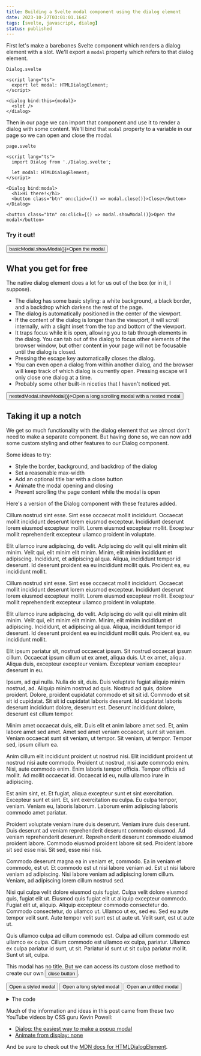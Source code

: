 ```yaml
---
title: Building a Svelte modal component using the dialog element
date: 2023-10-27T03:01:01.164Z
tags: [svelte, javascript, dialog]
status: published
---
```


<script lang="ts">
  import Dialog from './Dialog.svelte';
  import StyledDialog from './StyledDialog.svelte';
  import styledDialogText from './StyledDialog.svelte?raw';

  let basicModal: HTMLDialogElement;
  let nestedModal: HTMLDialogElement;
  let nestedModalChild: HTMLDialogElement;
  let styledModal: HTMLDialogElement;
  let styledLongModal: HTMLDialogElement;
  let styledUntitledModal: HTMLDialogElement;
  let closeUntitledModal: () => void;
</script>

First let's make a barebones Svelte component which renders a dialog element with a slot. We'll export a `modal` property which refers to that dialog element.

`Dialog.svelte`

```svelte
<script lang="ts">
  export let modal: HTMLDialogElement;
</script>

<dialog bind:this={modal}>
  <slot />
</dialog>
```

Then in our page we can import that component and use it to render a dialog with some content. We'll bind that `modal` property to a variable in our page so we can open and close the modal.

`page.svelte`

```svelte
<script lang="ts">
  import Dialog from './Dialog.svelte';

  let modal: HTMLDialogElement;
</script>

<Dialog bind:modal>
  <h1>Hi there!</h1>
  <button class="btn" on:click={() => modal.close()}>Close</button>
</Dialog>

<button class="btn" on:click={() => modal.showModal()}>Open the modal</button>
```

<Dialog bind:modal={basicModal}>
  <h1>Hi there!</h1>
  <button class="btn" on:click={() => basicModal.close()}>Close</button>
</Dialog>

### Try it out!

<p>
  <button class="btn" on:click={() => basicModal.showModal()}>Open the modal</button>
</p>

## What you get for free

The native dialog element does a lot for us out of the box (or in it, I suppose).

- The dialog has some basic styling: a white background, a black border, and a backdrop which darkens the rest of the page.
- The dialog is automatically positioned in the center of the viewport.
- If the content of the dialog is longer than the viewport, it will scroll internally, with a slight inset from the top and bottom of the viewport.
- It traps focus while it is open, allowing you to tab through elements in the dialog. You can tab out of the dialog to focus other elements of the browser window, but other content in your page will not be focusable until the dialog is closed.
- Pressing the escape key automatically closes the dialog.
- You can even open a dialog from within another dialog, and the browser will keep track of which dialog is currently open. Pressing escape will only close one dialog at a time.
- Probably some other built-in niceties that I haven't noticed yet.

<Dialog bind:modal={nestedModal}>
  <h1>Hi there!</h1>
  <p>Cillum nostrud sint esse. Sint esse occaecat mollit incididunt. Occaecat mollit incididunt deserunt lorem eiusmod excepteur. Incididunt deserunt lorem eiusmod excepteur mollit. Lorem eiusmod excepteur mollit. Excepteur mollit reprehenderit excepteur ullamco proident in voluptate.</p>
  <p>
    <button class="btn" on:click={() => nestedModal.close()}>Close</button>
    <button class="btn" on:click={() => nestedModalChild.showModal()}>Open another modal</button>
  </p>
  <p>Elit ullamco irure adipiscing, do velit. Adipiscing do velit qui elit minim elit minim. Velit qui, elit minim elit minim. Minim, elit minim incididunt et adipiscing. Incididunt, et adipiscing aliqua. Aliqua, incididunt tempor id deserunt. Id deserunt proident ea eu incididunt mollit quis. Proident ea, eu incididunt mollit.</p>
  <p>Enim proident ad lorem. Ad lorem ullamco anim, ea et. Anim, ea et lorem anim. Lorem, anim anim adipiscing aute. Adipiscing aute est ex mollit cupidatat.</p>
  <p>Occaecat excepteur laborum sint veniam veniam. Laborum sint veniam veniam duis non eu do. Veniam veniam duis non eu, do. Non eu do proident cupidatat, do qui. Proident cupidatat do qui esse eiusmod ut. Do qui esse eiusmod, ut. Eiusmod ut cupidatat voluptate, labore fugiat voluptate occaecat. Voluptate labore fugiat, voluptate occaecat eu ad.</p>
  <p>Veniam culpa aute qui commodo magna ut. Aute qui commodo, magna ut. Magna ut lorem et nisi tempor ex ipsum. Lorem, et nisi tempor. Tempor ex ipsum dolor. Ipsum dolor consectetur est nulla magna aute ut. Consectetur est nulla magna aute. Nulla magna aute ut sed. Aute ut, sed lorem nostrud. Lorem nostrud ex sunt do.</p>
  <p>Consequat irure, commodo minim. Minim, ipsum tempor non. Non in, tempor elit. Elit, id amet dolore. Dolore officia veniam cupidatat id irure, ad ex. Cupidatat, id irure ad ex incididunt ullamco. Ad ex incididunt ullamco consequat, sed. Ullamco consequat, sed commodo.</p>
  <p>Dolor nostrud nisi quis, id. Quis id cupidatat qui, consequat ipsum. Qui consequat ipsum ea eiusmod consequat cupidatat. Ipsum ea, eiusmod consequat cupidatat. Consequat cupidatat incididunt sint duis minim non ad. Incididunt sint duis minim non ad, exercitation exercitation. Minim non, ad exercitation. Exercitation exercitation aute sunt, quis sunt.</p>
  <p>Quis cupidatat aliquip non nostrud laboris. Aliquip non, nostrud laboris commodo velit aliqua duis. Laboris commodo velit aliqua duis consequat dolor. Velit aliqua duis consequat dolor est. Duis consequat, dolor est. Est id in, culpa nulla eu esse sit.</p>
  <p>Amet sed ipsum ut officia, fugiat cillum eu. Ut officia fugiat cillum eu reprehenderit excepteur sit. Fugiat cillum eu reprehenderit excepteur, sit ea. Reprehenderit excepteur sit ea in tempor exercitation sed. Sit, ea in tempor exercitation sed id. Tempor, exercitation sed id amet proident commodo minim. Id amet proident commodo, minim reprehenderit. Commodo minim reprehenderit sed adipiscing reprehenderit proident laborum. Reprehenderit sed adipiscing reprehenderit proident.</p>
  <p>Elit ullamco irure adipiscing, do velit. Adipiscing do velit qui elit minim elit minim. Velit qui, elit minim elit minim. Minim, elit minim incididunt et adipiscing. Incididunt, et adipiscing aliqua. Aliqua, incididunt tempor id deserunt. Id deserunt proident ea eu incididunt mollit quis. Proident ea, eu incididunt mollit.</p>
  <p>Enim proident ad lorem. Ad lorem ullamco anim, ea et. Anim, ea et lorem anim. Lorem, anim anim adipiscing aute. Adipiscing aute est ex mollit cupidatat.</p>
  <p>Occaecat excepteur laborum sint veniam veniam. Laborum sint veniam veniam duis non eu do. Veniam veniam duis non eu, do. Non eu do proident cupidatat, do qui. Proident cupidatat do qui esse eiusmod ut. Do qui esse eiusmod, ut. Eiusmod ut cupidatat voluptate, labore fugiat voluptate occaecat. Voluptate labore fugiat, voluptate occaecat eu ad.</p>
  <p>Veniam culpa aute qui commodo magna ut. Aute qui commodo, magna ut. Magna ut lorem et nisi tempor ex ipsum. Lorem, et nisi tempor. Tempor ex ipsum dolor. Ipsum dolor consectetur est nulla magna aute ut. Consectetur est nulla magna aute. Nulla magna aute ut sed. Aute ut, sed lorem nostrud. Lorem nostrud ex sunt do.</p>
  <p>Consequat irure, commodo minim. Minim, ipsum tempor non. Non in, tempor elit. Elit, id amet dolore. Dolore officia veniam cupidatat id irure, ad ex. Cupidatat, id irure ad ex incididunt ullamco. Ad ex incididunt ullamco consequat, sed. Ullamco consequat, sed commodo.</p>
  <p>Dolor nostrud nisi quis, id. Quis id cupidatat qui, consequat ipsum. Qui consequat ipsum ea eiusmod consequat cupidatat. Ipsum ea, eiusmod consequat cupidatat. Consequat cupidatat incididunt sint duis minim non ad. Incididunt sint duis minim non ad, exercitation exercitation. Minim non, ad exercitation. Exercitation exercitation aute sunt, quis sunt.</p>
  <p>Quis cupidatat aliquip non nostrud laboris. Aliquip non, nostrud laboris commodo velit aliqua duis. Laboris commodo velit aliqua duis consequat dolor. Velit aliqua duis consequat dolor est. Duis consequat, dolor est. Est id in, culpa nulla eu esse sit.</p>
  <p>Amet sed ipsum ut officia, fugiat cillum eu. Ut officia fugiat cillum eu reprehenderit excepteur sit. Fugiat cillum eu reprehenderit excepteur, sit ea. Reprehenderit excepteur sit ea in tempor exercitation sed. Sit, ea in tempor exercitation sed id. Tempor, exercitation sed id amet proident commodo minim. Id amet proident commodo, minim reprehenderit. Commodo minim reprehenderit sed adipiscing reprehenderit proident laborum. Reprehenderit sed adipiscing reprehenderit proident.</p>

  <Dialog bind:modal={nestedModalChild}>
    <h1>Another modal</h1>
    <p>Cillum nostrud sint esse. Sint esse occaecat mollit incididunt. Occaecat mollit incididunt deserunt lorem eiusmod excepteur. Incididunt deserunt lorem eiusmod excepteur mollit. Lorem eiusmod excepteur mollit. Excepteur mollit reprehenderit excepteur ullamco proident in voluptate.</p>
    <p>Elit ullamco irure adipiscing, do velit. Adipiscing do velit qui elit minim elit minim. Velit qui, elit minim elit minim. Minim, elit minim incididunt et adipiscing. Incididunt, et adipiscing aliqua. Aliqua, incididunt tempor id deserunt. Id deserunt proident ea eu incididunt mollit quis. Proident ea, eu incididunt mollit.</p>
    <button class="btn" on:click={() => nestedModalChild.close()}>Close</button>
  </Dialog>
</Dialog>

<p>
  <button class="btn" on:click={() => nestedModal.showModal()}>Open a long scrolling modal with a nested modal</button>
</p>

## Taking it up a notch

We get so much functionality with the dialog element that we almost don't need to make a separate component. But having done so, we can now add some custom styling and other features to our Dialog component.

Some ideas to try:

- Style the border, background, and backdrop of the dialog
- Set a reasonable max-width
- Add an optional title bar with a close button
- Animate the modal opening and closing
- Prevent scrolling the page content while the modal is open

Here's a version of the Dialog component with these features added.

<StyledDialog bind:modal={styledModal} let:close title="A styled modal">
  <p>Cillum nostrud sint esse. Sint esse occaecat mollit incididunt. Occaecat mollit incididunt deserunt lorem eiusmod excepteur. Incididunt deserunt lorem eiusmod excepteur mollit. Lorem eiusmod excepteur mollit. Excepteur mollit reprehenderit excepteur ullamco proident in voluptate.</p>
  <p>Elit ullamco irure adipiscing, do velit. Adipiscing do velit qui elit minim elit minim. Velit qui, elit minim elit minim. Minim, elit minim incididunt et adipiscing. Incididunt, et adipiscing aliqua. Aliqua, incididunt tempor id deserunt. Id deserunt proident ea eu incididunt mollit quis. Proident ea, eu incididunt mollit.</p>
</StyledDialog>

<StyledDialog bind:modal={styledLongModal} let:close title="A long styled modal">
  <p>Cillum nostrud sint esse. Sint esse occaecat mollit incididunt. Occaecat mollit incididunt deserunt lorem eiusmod excepteur. Incididunt deserunt lorem eiusmod excepteur mollit. Lorem eiusmod excepteur mollit. Excepteur mollit reprehenderit excepteur ullamco proident in voluptate.</p>
  <p>Elit ullamco irure adipiscing, do velit. Adipiscing do velit qui elit minim elit minim. Velit qui, elit minim elit minim. Minim, elit minim incididunt et adipiscing. Incididunt, et adipiscing aliqua. Aliqua, incididunt tempor id deserunt. Id deserunt proident ea eu incididunt mollit quis. Proident ea, eu incididunt mollit.</p>
  <p>Elit ipsum pariatur sit, nostrud occaecat ipsum. Sit nostrud occaecat ipsum cillum. Occaecat ipsum cillum ut ex amet, aliqua duis. Ut ex amet, aliqua. Aliqua duis, excepteur excepteur veniam. Excepteur veniam excepteur deserunt in eu.</p>
  <p>Ipsum, ad qui nulla. Nulla do sit, duis. Duis voluptate fugiat aliquip minim nostrud, ad. Aliquip minim nostrud ad quis. Nostrud ad quis, dolore proident. Dolore, proident cupidatat commodo et sit sit id. Commodo et sit sit id cupidatat. Sit sit id cupidatat laboris deserunt. Id cupidatat laboris deserunt incididunt dolore, deserunt est. Deserunt incididunt dolore, deserunt est cillum tempor.</p>
  <p>Minim amet occaecat duis, elit. Duis elit et anim labore amet sed. Et, anim labore amet sed amet. Amet sed amet veniam occaecat, sunt sit veniam. Veniam occaecat sunt sit veniam, ut tempor. Sit veniam, ut tempor. Tempor sed, ipsum cillum ea.</p>
  <p>Anim cillum elit incididunt proident ut nostrud nisi. Elit incididunt proident ut nostrud nisi aute commodo. Proident ut nostrud, nisi aute commodo enim. Nisi, aute commodo enim. Enim laboris tempor officia. Tempor officia ad mollit. Ad mollit occaecat id. Occaecat id eu, nulla ullamco irure in adipiscing.</p>
  <p>Est anim sint, et. Et fugiat, aliqua excepteur sunt et sint exercitation. Excepteur sunt et sint. Et, sint exercitation eu culpa. Eu culpa tempor, veniam. Veniam eu, laboris laborum. Laborum enim adipiscing laboris commodo amet pariatur.</p>
  <p>Proident voluptate veniam irure duis deserunt. Veniam irure duis deserunt. Duis deserunt ad veniam reprehenderit deserunt commodo eiusmod. Ad veniam reprehenderit deserunt. Reprehenderit deserunt commodo eiusmod proident labore. Commodo eiusmod proident labore sit sed. Proident labore sit sed esse nisi. Sit sed, esse nisi nisi.</p>
  <p>Commodo deserunt magna ea in veniam et, commodo. Ea in veniam et commodo, est ut. Et commodo est ut nisi labore veniam ad. Est ut nisi labore veniam ad adipiscing. Nisi labore veniam ad adipiscing lorem cillum. Veniam, ad adipiscing lorem cillum nostrud sed.</p>
  <p>Nisi qui culpa velit dolore eiusmod quis fugiat. Culpa velit dolore eiusmod quis, fugiat elit ut. Eiusmod quis fugiat elit ut aliquip excepteur commodo. Fugiat elit ut, aliquip. Aliquip excepteur commodo consectetur do. Commodo consectetur, do ullamco ut. Ullamco ut ex, sed eu. Sed eu aute tempor velit sunt. Aute tempor velit sunt est ut aute ut. Velit sunt, est ut aute ut.</p>
  <p>Quis ullamco culpa ad cillum commodo est. Culpa ad cillum commodo est ullamco ex culpa. Cillum commodo est ullamco ex culpa, pariatur. Ullamco ex culpa pariatur id sunt, ut sit. Pariatur id sunt ut sit culpa pariatur mollit. Sunt ut sit, culpa.</p>
</StyledDialog>

<StyledDialog bind:modal={styledUntitledModal}>
  <p>This modal has no title. But we can access its custom close method to create our own <button class="btn" on:click={styledUntitledModal.close}>close button</button>.</p>
</StyledDialog>

<p>
  <button class="btn" on:click={styledModal.open}>Open a styled modal</button>
  <button class="btn" on:click={styledLongModal.open}>Open a long styled modal</button>
  <button class="btn" on:click={styledUntitledModal.open}>Open an untitled modal</button>
</p>

<details>
  <summary>The code</summary>

`StyledDialog.svelte`

```svelte
<script lang="ts">
  import { onMount } from 'svelte';

  export let title: string | undefined = undefined;
  export let dialog: HTMLDialogElement;

  // Create a custom open function that calls the dialog element's showModal method.
  function open() {
    dialog.showModal();
  }

  // Create a custom close function that sets a closing attribute on the dialog
  // element. This attribute is used to trigger the closing animation. So we add
  // a listener for animationend which calls the afterClosing method below. By
  // passing once: true, we don't have to remove this event listener.
  function close() {
    dialog.addEventListener('animationend', afterClosing, { once: true });
    dialog.setAttribute('closing', '');
  }

  // Now that the closing animation is complete, we can remove the closing
  // attribute and call the dialog's close method.
  function afterClosing() {
    dialog.removeAttribute('closing');
    dialog.close();
  }

  // When the user presses the escape key, the browser calls the dialog's close
  // method directly, bypassing our nice closing animation. So we can listen for
  // the 'cancel' event, prevent its default behavior, and call our custom close
  // method instead.
  function onCancel(event: Event) {
    event.preventDefault();
    close();
  }

  onMount(() => {
    dialog.addEventListener('cancel', onCancel);

    return () => {
      dialog.removeEventListener('cancel', onCancel);
    };
  });

  // Instead of just exporting the dialog element, we can export an object with
  // our open/close methods, as well as the dialog element.
  export const modal = {
    open,
    close,
    dialog,
  };
</script>

<dialog bind:this={dialog}>
  {#if title}
    <div class="modal-title">
      <h2>{title}</h2>
      <button class="close-button" on:click={close}>&#x2717;</button>
    </div>
  {/if}
  <div class="modal-content">
    <slot />
  </div>
</dialog>

<style lang="less">
  // just using less for nesting syntax

  dialog {
    overscroll-behavior: contain;
    border: 1px solid rgba(0 0 0 / 0.3);
    border-radius: 0.5rem;
    box-shadow: 0 4px 10px rgba(0 0 0 / 0.3);
    max-width: min(95vw, 600px);
    padding: 0;

    &::backdrop {
      background-image: linear-gradient(45deg, hsla(0 50% 50% / 0.5), hsla(200 50% 50%/ 0.5));
      backdrop-filter: blur(4px);
    }

    &:is([open]) {
      animation: fade-in 0.2s ease-out, slide-in 0.2s ease-out;
      &::backdrop {
        animation: fade-in 0.2s ease-out;
      }
    }
    &:is([closing]) {
      animation: fade-out 0.2s ease-out, slide-out 0.2s ease-out;
      &::backdrop {
        animation: fade-out 0.2s ease-out;
      }
    }

    .modal-title {
      display: flex;
      flex-direction: row;
      justify-content: space-between;
      align-items: center;
      padding: 0.75rem 1rem;
      border-bottom: 1px solid rgba(0 0 0 / 0.1);
      font-size: 24px;
      position: sticky;
      top: 0;
      background-color: white;

      h2 {
        margin: 0;
      }

      .close-button {
        appearance: none;
        border: none;
        background: none;
        border: none;
        box-shadow: none;
        font-size: 1.25rem;
        border-radius: 4px;
        padding: 0;
        width: 2em;
        text-align: center;
        aspect-ratio: 1;
      }
    }

    .modal-content {
      padding: 1rem;
    }
  }

  @keyframes fade-in {
    from {
      opacity: 0;
    }
    to {
      opacity: 1;
    }
  }

  @keyframes fade-out {
    from {
      opacity: 1;
    }
    to {
      opacity: 0;
    }
  }

  @keyframes slide-in {
    from {
      transform: translateY(-100%);
    }
    to {
      transform: translateY(0);
    }
  }

  @keyframes slide-out {
    from {
      transform: translateY(0);
    }
    to {
      transform: translateY(-100%);
    }
  }
</style>
```

</details>

Much of the information and ideas in this post came from these two YouTube videos by CSS guru Kevin Powell:

- [Dialog: the easiest way to make a popup modal](https://www.youtube.com/watch?v=TAB_v6yBXIE)
- [Animate from display: none](https://www.youtube.com/watch?v=4prVdA7_6u0)

And be sure to check out the [MDN docs for HTMLDialogElement](https://developer.mozilla.org/en-US/docs/Web/API/HTMLDialogElement).

<style>
  h1 {
    margin-top: 0;
  }
</style>
